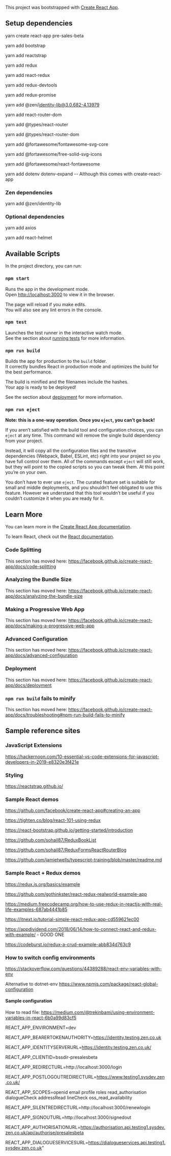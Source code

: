 This project was bootstrapped with [Create React App](https://github.com/facebook/create-react-app).

## Setup dependencies

yarn create react-app pre-sales-beta

yarn add bootstrap 

yarn add reactstrap

yarn add redux

yarn add react-redux

yarn add redux-devtools

yarn add redux-promise

yarn add @zen/identity-lib@3.0.682-4.13979

yarn add react-router-dom

yarn add @types/react-router

yarn add @types/react-router-dom

yarn add @fortawesome/fontawesome-svg-core

yarn add @fortawesome/free-solid-svg-icons

yarn add @fortawesome/react-fontawesome

yarn add dotenv dotenv-expand -- Although this comes with create-react-app

### Zen dependencies

yarn add @zen/identity-lib

### Optional dependencies

yarn add axios

yarn add react-helmet

## Available Scripts

In the project directory, you can run:

### `npm start`

Runs the app in the development mode.<br>
Open [http://localhost:3000](http://localhost:3000) to view it in the browser.

The page will reload if you make edits.<br>
You will also see any lint errors in the console.

### `npm test`

Launches the test runner in the interactive watch mode.<br>
See the section about [running tests](https://facebook.github.io/create-react-app/docs/running-tests) for more information.

### `npm run build`

Builds the app for production to the `build` folder.<br>
It correctly bundles React in production mode and optimizes the build for the best performance.

The build is minified and the filenames include the hashes.<br>
Your app is ready to be deployed!

See the section about [deployment](https://facebook.github.io/create-react-app/docs/deployment) for more information.

### `npm run eject`

**Note: this is a one-way operation. Once you `eject`, you can’t go back!**

If you aren’t satisfied with the build tool and configuration choices, you can `eject` at any time. This command will remove the single build dependency from your project.

Instead, it will copy all the configuration files and the transitive dependencies (Webpack, Babel, ESLint, etc) right into your project so you have full control over them. All of the commands except `eject` will still work, but they will point to the copied scripts so you can tweak them. At this point you’re on your own.

You don’t have to ever use `eject`. The curated feature set is suitable for small and middle deployments, and you shouldn’t feel obligated to use this feature. However we understand that this tool wouldn’t be useful if you couldn’t customize it when you are ready for it.

## Learn More

You can learn more in the [Create React App documentation](https://facebook.github.io/create-react-app/docs/getting-started).

To learn React, check out the [React documentation](https://reactjs.org/).

### Code Splitting

This section has moved here: https://facebook.github.io/create-react-app/docs/code-splitting

### Analyzing the Bundle Size

This section has moved here: https://facebook.github.io/create-react-app/docs/analyzing-the-bundle-size

### Making a Progressive Web App

This section has moved here: https://facebook.github.io/create-react-app/docs/making-a-progressive-web-app

### Advanced Configuration

This section has moved here: https://facebook.github.io/create-react-app/docs/advanced-configuration

### Deployment

This section has moved here: https://facebook.github.io/create-react-app/docs/deployment

### `npm run build` fails to minify

This section has moved here: https://facebook.github.io/create-react-app/docs/troubleshooting#npm-run-build-fails-to-minify

## Sample reference sites

### JavaScript Extensions

https://hackernoon.com/10-essential-vs-code-extensions-for-javascript-developers-in-2019-e8320e3f421e

### Styling

https://reactstrap.github.io/

### Sample React demos

https://github.com/facebook/create-react-app#creating-an-app

https://tighten.co/blog/react-101-using-redux

https://react-bootstrap.github.io/getting-started/introduction

https://github.com/sohail87/ReduxBookList

https://github.com/sohail87/ReduxFormsReactRouterBlog

https://github.com/jamietwells/typescript-training/blob/master/readme.md

### Sample React + Redux demos

https://redux.js.org/basics/example

https://github.com/gothinkster/react-redux-realworld-example-app

https://medium.freecodecamp.org/how-to-use-redux-in-reactjs-with-real-life-examples-687ab4441b85

https://itnext.io/tutorial-simple-react-redux-app-cd559621ec00

https://appdividend.com/2018/06/14/how-to-connect-react-and-redux-with-example/ - GOOD ONE

https://codeburst.io/redux-a-crud-example-abb834d763c9

### How to switch config environments

https://stackoverflow.com/questions/44389288/react-env-variables-with-env

Alternative to dotnet-env https://www.npmjs.com/package/react-global-configuration

#### Sample configuration

How to read file: https://medium.com/@trekinbami/using-environment-variables-in-react-6b0a99d83cf5

REACT_APP_ENVIRONMENT=dev

REACT_APP_BEARERTOKENAUTHORITY=https://identity.testing.zen.co.uk

REACT_APP_IDENTITYSERVERURL=https://identity.testing.zen.co.uk/

REACT_APP_CLIENTID=bssdir-presalesbeta

REACT_APP_REDIRECTURL=http://localhost:3000/login

REACT_APP_POSTLOGOUTREDIRECTURL=https://www.testing1.sysdev.zen.co.uk/

REACT_APP_SCOPES=openid email profile roles read_authorisation dialogueCheck addressRead lineCheck oss_read_availability

REACT_APP_SILENTREDIRECTURL=http://localhost:3000/renewlogin

REACT_APP_SIGNOUTURL=http://localhost:3000/signedout

REACT_APP_AUTHORISATIONURL=https://authorisation.api.testing1.sysdev.zen.co.uk/api/authorise/presalesbeta

REACT_APP_DIALOGUESERVICESURL=https://dialogueservices.api.testing1.sysdev.zen.co.uk"
